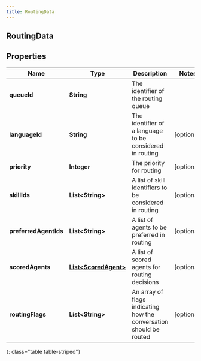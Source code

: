 ```yaml
---
title: RoutingData
---
```


## RoutingData

## Properties

| Name                  | Type                                                               | Description                                                        | Notes      |
| --------------------- | ------------------------------------------------------------------ | ------------------------------------------------------------------ | ---------- |
| **queueId**           | <!----><!---->**String**<!---->                                    | The identifier of the routing queue                                |            |
| **languageId**        | <!----><!---->**String**<!---->                                    | The identifier of a language to be considered in routing           | [optional] |
| **priority**          | <!----><!---->**Integer**<!---->                                   | The priority for routing                                           | [optional] |
| **skillIds**          | <!----><!---->**List&lt;String&gt;**<!---->                        | A list of skill identifiers to be considered in routing            | [optional] |
| **preferredAgentIds** | <!----><!---->**List&lt;String&gt;**<!---->                        | A list of agents to be preferred in routing                        | [optional] |
| **scoredAgents**      | <!----><!---->[**List&lt;ScoredAgent&gt;**](ScoredAgent.md)<!----> | A list of scored agents for routing decisions                      | [optional] |
| **routingFlags**      | <!----><!---->**List&lt;String&gt;**<!---->                        | An array of flags indicating how the conversation should be routed | [optional] |

{: class="table table-striped"}

